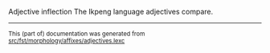Adjective inflection
The Ikpeng language adjectives compare.

* * *

<small>This (part of) documentation was generated from [src/fst/morphology/affixes/adjectives.lexc](https://github.com/giellalt/lang-txi/blob/main/src/fst/morphology/affixes/adjectives.lexc)</small>
